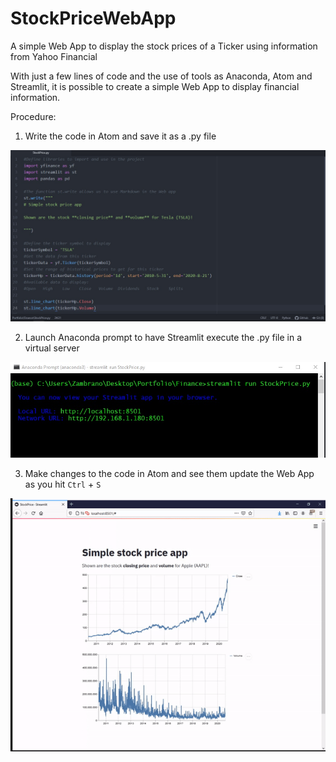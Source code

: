 # StockPriceWebApp
A simple Web App to display the stock prices of a Ticker using information from Yahoo Financial

With just a few lines of code and the use of tools as Anaconda, Atom and Streamlit, it is possible to create a simple Web App to display financial information.

Procedure:
1. Write the code in Atom and save it as a .py file

![alt text][image]

[image]: https://github.com/jzambrano-xyz/StockPriceWebApp/blob/master/stock-atom.jpg "Python code in Atom"

2. Launch Anaconda prompt to have Streamlit execute the .py file in a virtual server

![alt text][image2]

[image2]: https://github.com/jzambrano-xyz/StockPriceWebApp/blob/master/anaconda-server.jpg "Anaconda virtual server"

3. Make changes to the code in Atom and see them update the Web App as you hit `Ctrl` + `S`

![alt text][image3]

[image3]: https://github.com/jzambrano-xyz/StockPriceWebApp/blob/master/StockPrice.gif "Web app running on Streamlit"
